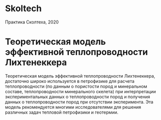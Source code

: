 # Skoltech
Практика Сколтеха, 2020
# Теоретическая модель эффективной теплопроводности Лихтенеккера
Теоретическая модель эффективной теплопроводности Лихтенеккера, достаточно широко используется в петрофизике для расчета
теплопроводности (по данным о пористости пород и минеральном составе,
теплопроводности минерального скелета) при интерпретации
экспериментальных данных о теплопроводности пород и получения данных о
теплопроводности пород при отсутствии эксперимента. Эта модель
рекомендуется многими исследователями для решения различных задач
тепловой петрофизики и геотермии.
